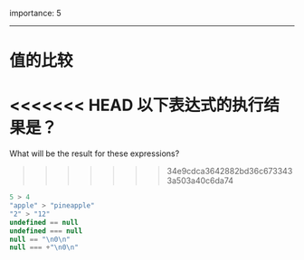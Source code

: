importance: 5

---

# 值的比较

<<<<<<< HEAD
以下表达式的执行结果是？
=======
What will be the result for these expressions?
>>>>>>> 34e9cdca3642882bd36c6733433a503a40c6da74

```js no-beautify
5 > 4
"apple" > "pineapple"
"2" > "12"
undefined == null
undefined === null
null == "\n0\n"
null === +"\n0\n"
```

